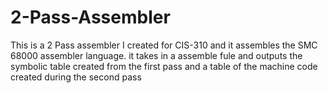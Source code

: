 # 2-Pass-Assembler
This is a 2 Pass assembler I created for CIS-310 and 
it assembles the SMC 68000 assembler language. 
it takes in a assemble fule and outputs the 
symbolic table created from the first pass and a table
of the machine code created during the second pass

